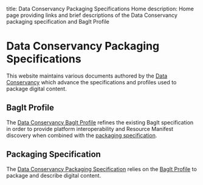title: Data Conservancy Packaging Specifications Home
description: Home page providing links and brief descriptions of the Data Conservancy 
             packaging specification and BagIt Profile
             
# <a name="top"/> Data Conservancy Packaging Specifications

This website maintains various documents authored by the [Data Conservancy][dc] which advance
the specifications and profiles used to package digital content.

## <a name="bagit-profile"/> BagIt Profile

The [Data Conservancy BagIt Profile][bagit-profile-1.0] refines the existing BagIt specification 
in order to provide platform interoperability and Resource Manifest discovery when combined with the
[packaging specification](#packaging-spec).

## <a name="packaging-spec"/> Packaging Specification

The [Data Conservancy Packaging Specification][packaging-spec-1.0] relies on the [BagIt Profile](#bagit-profile) to 
package and describe digital content. 

[dc]: http://dataconservancy.org "Data Conservancy"
[packaging-spec-1.0]: dc-packaging-spec-1.0.html
[bagit-profile-1.0]: dc-bagit-profile-1.0.html
